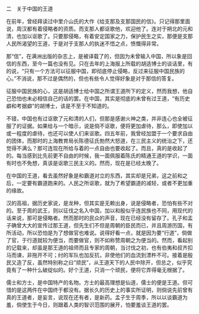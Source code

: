二　关于中国的王道

  

在前年，曾经拜读过中里介山氏的大作《给支那及支那国民的信》。只记得那里面说，周汉都有着侵略者的资质。而支那人都讴歌他，欢迎他了。连对于朔北的元和清，也加以讴歌了。只要那侵略，有着安定国家之力，保护民生之实，那便是支那人民所渴望的王道，于是对于支那人的执迷不悟之点，愤慨得非常。

那“信”，在满洲出版的杂志上，是被译载了的，但因为未曾输入中国，所以象是回信的东西，至今一篇也没有见。只在去年的上海报上所载的胡适博士的谈话里，有的说，“只有一个方法可以征服中国，即彻底停止侵略，反过来征服中国民族的心。”不消说，那不过是偶然的，但也有些令人觉得好象是对于那信的答复。

征服中国民族的心，这是胡适博士给中国之所谓王道所下的定义，然而我想，他自己恐怕也未必相信自己的话的罢。在中国，其实是彻底的未曾有过王道，“有历史癖和考据癖”的胡博士，该是不至于不知道的。

不错，中国也有过讴歌了元和清的人们，但那是感谢火神之类，并非连心也全被征服了的证据。如果给与一个暗示，说是倘不讴歌，便将更加虐待，那么，即使加以或一程度的虐待，也还可以使人们来讴歌。四五年前，我曾经加盟于一个要求自由的团体，而那时的上海教育局长陈德征氏勃然大怒道，在三民主义的统治之下，还觉得不满么？那可连现在所给与着的一点自由也要收起了。而且，真的是收起了的。每当感到比先前更不自由的时候，我一面佩服着陈氏的精通王道的学识，一面有时也不免想，真该是讴歌三民主义的。然而，现在是已经太晚了。

在中国的王道，看去虽然好象是和霸道对立的东西，其实却是兄弟，这之前和之后，一定要有霸道跑来的。人民之所讴歌，就为了希望霸道的减轻，或者不更加重的缘故。

汉的高祖，据历史家说，是龙种，但其实是无赖出身，说是侵略者，恐怕有些不对的。至于周的武王，则以征伐之名入中国，加以和殷似乎连民族也不同，用现代的话来说，那可是侵略者。然而那时的民众的声音，现在已经没有留存了。孔子和孟子确曾大大的宣传过那王道，但先生们不但是周朝的臣民而已，并且周游历国，有所活动，所以恐怕是为了想做官也难说。说得好看一点，就是因为要“行道”，倘做了官，于行道就较为便当，而要做官，则不如称赞周朝之为便当的。然而，看起别的记载来，却虽是那王道的祖师而且专家的周朝，当讨伐之初，也有伯夷和叔齐扣马而谏，非拖开不可；纣的军队也加反抗，非使他们的血流到漂杵不可。接着是殷民又造了反，虽然特别称之曰“顽民”，从王道天下的人民中除开，但总之，似乎究竟有了一种什么破绽似的。好个王道，只消一个顽民，便将它弄得毫无根据了。

儒士和方士，是中国特产的名物。方士的最高理想是仙道，儒士的便是王道。但可惜的是这两件在中国终于都没有。据长久的历史上的事实所证明，则倘说先前曾有真的王道者，是妄言，说现在还有者，是新药。孟子生于周季，所以以谈霸道为羞，倘使生于今日，则跟着人类的智识范围的展开，怕要羞谈王道的罢。